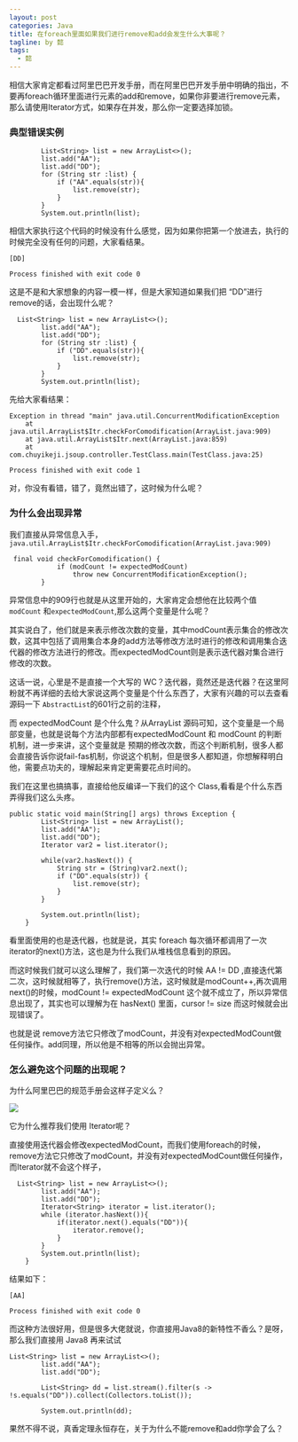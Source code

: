 ```yaml
---
layout: post
categories: Java
title: 在foreach里面如果我们进行remove和add会发生什么大事呢？
tagline: by 懿
tags: 
  - 懿
---
```


相信大家肯定都看过阿里巴巴开发手册，而在阿里巴巴开发手册中明确的指出，不要再foreach循环里面进行元素的add和remove，如果你非要进行remove元素，那么请使用Iterator方式，如果存在并发，那么你一定要选择加锁。

<!--more-->

### 典型错误实例

```
        List<String> list = new ArrayList<>();
        list.add("AA");
        list.add("DD");
        for (String str :list) {
            if ("AA".equals(str)){
                list.remove(str);
            }
        }
        System.out.println(list);

```

相信大家执行这个代码的时候没有什么感觉，因为如果你把第一个放进去，执行的时候完全没有任何的问题，大家看结果。

```
[DD]

Process finished with exit code 0
```

这是不是和大家想象的内容一模一样，但是大家知道如果我们把 “DD”进行remove的话，会出现什么呢？

```
  List<String> list = new ArrayList<>();
        list.add("AA");
        list.add("DD");
        for (String str :list) {
            if ("DD".equals(str)){
                list.remove(str);
            }
        }
        System.out.println(list);
```

先给大家看结果：

```
Exception in thread "main" java.util.ConcurrentModificationException
	at java.util.ArrayList$Itr.checkForComodification(ArrayList.java:909)
	at java.util.ArrayList$Itr.next(ArrayList.java:859)
	at com.chuyikeji.jsoup.controller.TestClass.main(TestClass.java:25)

Process finished with exit code 1
```

对，你没有看错，错了，竟然出错了，这时候为什么呢？

### 为什么会出现异常

我们直接从异常信息入手，`java.util.ArrayList$Itr.checkForComodification(ArrayList.java:909)`

```
 final void checkForComodification() {
            if (modCount != expectedModCount)
                throw new ConcurrentModificationException();
        }
```

异常信息中的909行也就是从这里开始的，大家肯定会想他在比较两个值 `modCount` 和`expectedModCount`,那么这两个变量是什么呢？

其实说白了，他们就是来表示修改次数的变量，其中modCount表示集合的修改次数，这其中包括了调用集合本身的add方法等修改方法时进行的修改和调用集合迭代器的修改方法进行的修改。而expectedModCount则是表示迭代器对集合进行修改的次数。

这话一说，心里是不是直接一个大写的 WC？迭代器，竟然还是迭代器？在这里阿粉就不再详细的去给大家说这两个变量是个什么东西了，大家有兴趣的可以去查看源码一下 `AbstractList`的601行之前的注释，

而 expectedModCount 是个什么鬼？从ArrayList 源码可知，这个变量是一个局部变量，也就是说每个方法内部都有expectedModCount 和 modCount 的判断机制，进一步来讲，这个变量就是 预期的修改次数，而这个判断机制，很多人都会直接告诉你说fail-fas机制，你说这个机制，但是很多人都知道，你想解释明白他，需要点功夫的，理解起来肯定更需要花点时间的。

我们在这里也搞搞事，直接给他反编译一下我们的这个 Class,看看是个什么东西弄得我们这么头疼。

```
public static void main(String[] args) throws Exception {
        List<String> list = new ArrayList();
        list.add("AA");
        list.add("DD");
        Iterator var2 = list.iterator();

        while(var2.hasNext()) {
            String str = (String)var2.next();
            if ("DD".equals(str)) {
                list.remove(str);
            }
        }

        System.out.println(list);
    }
```
看里面使用的也是迭代器，也就是说，其实 foreach 每次循环都调用了一次iterator的next()方法，这也是为什么我们从堆栈信息看到的原因。

而这时候我们就可以这么理解了，我们第一次迭代的时候 AA != DD ,直接迭代第二次，这时候就相等了，执行remove()方法，这时候就是modCount++,再次调用next()的时候，modCount != expectedModCount 这个就不成立了，所以异常信息出现了，其实也可以理解为在 hasNext() 里面，cursor != size 而这时候就会出现错误了。

也就是说 remove方法它只修改了modCount，并没有对expectedModCount做任何操作。add同理，所以他是不相等的所以会抛出异常。

### 怎么避免这个问题的出现呢？

为什么阿里巴巴的规范手册会这样子定义么？

![](http://www.justdojava.com/assets/images/2019/java/image_yi/2020/10-20/4.jpg)

它为什么推荐我们使用 Iterator呢？

直接使用迭代器会修改expectedModCount，而我们使用foreach的时候，remove方法它只修改了modCount，并没有对expectedModCount做任何操作，而Iterator就不会这个样子，

```
  List<String> list = new ArrayList<>();
        list.add("AA");
        list.add("DD");
        Iterator<String> iterator = list.iterator();
        while (iterator.hasNext()){
            if(iterator.next().equals("DD")){
                iterator.remove();
            }
        }
        System.out.println(list);
    }
```
结果如下：

```
[AA]

Process finished with exit code 0
```

而这种方法很好用，但是很多大佬就说，你直接用Java8的新特性不香么？是呀，那么我们直接用 Java8 再来试试

```
List<String> list = new ArrayList<>();
        list.add("AA");
        list.add("DD");

        List<String> dd = list.stream().filter(s -> !s.equals("DD")).collect(Collectors.toList());

        System.out.println(dd);
```

果然不得不说，真香定理永恒存在，关于为什么不能remove和add你学会了么？
